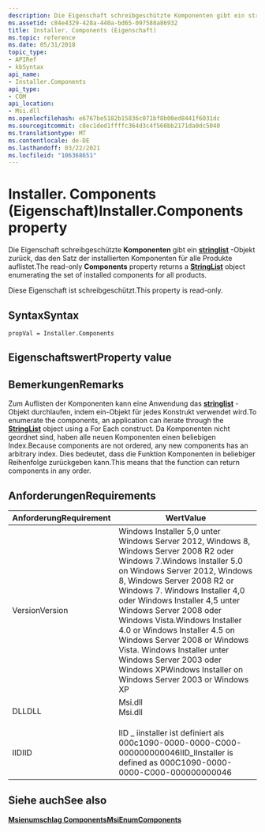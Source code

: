 ```yaml
---
description: Die Eigenschaft schreibgeschützte Komponenten gibt ein stringlist-Objekt zurück, das den Satz der installierten Komponenten für alle Produkte auflistet.
ms.assetid: c84e4329-428a-440a-bd65-097588a86932
title: Installer. Components (Eigenschaft)
ms.topic: reference
ms.date: 05/31/2018
topic_type:
- APIRef
- kbSyntax
api_name:
- Installer.Components
api_type:
- COM
api_location:
- Msi.dll
ms.openlocfilehash: e6767be5182b15836c071bf8b00ed8441f6031dc
ms.sourcegitcommit: c8ec1ded1ffffc364d3c4f560bb2171da0dc5040
ms.translationtype: MT
ms.contentlocale: de-DE
ms.lasthandoff: 03/22/2021
ms.locfileid: "106368651"
---
```

# <a name="installercomponents-property"></a><span data-ttu-id="7c5c8-103">Installer. Components (Eigenschaft)</span><span class="sxs-lookup"><span data-stu-id="7c5c8-103">Installer.Components property</span></span>

<span data-ttu-id="7c5c8-104">Die Eigenschaft schreibgeschützte **Komponenten** gibt ein [**stringlist**](stringlist-object.md) -Objekt zurück, das den Satz der installierten Komponenten für alle Produkte auflistet.</span><span class="sxs-lookup"><span data-stu-id="7c5c8-104">The read-only **Components** property returns a [**StringList**](stringlist-object.md) object enumerating the set of installed components for all products.</span></span>

<span data-ttu-id="7c5c8-105">Diese Eigenschaft ist schreibgeschützt.</span><span class="sxs-lookup"><span data-stu-id="7c5c8-105">This property is read-only.</span></span>

## <a name="syntax"></a><span data-ttu-id="7c5c8-106">Syntax</span><span class="sxs-lookup"><span data-stu-id="7c5c8-106">Syntax</span></span>


```JScript
propVal = Installer.Components
```



## <a name="property-value"></a><span data-ttu-id="7c5c8-107">Eigenschaftswert</span><span class="sxs-lookup"><span data-stu-id="7c5c8-107">Property value</span></span>

## <a name="remarks"></a><span data-ttu-id="7c5c8-108">Bemerkungen</span><span class="sxs-lookup"><span data-stu-id="7c5c8-108">Remarks</span></span>

<span data-ttu-id="7c5c8-109">Zum Auflisten der Komponenten kann eine Anwendung das [**stringlist**](stringlist-object.md) -Objekt durchlaufen, indem ein-Objekt für jedes Konstrukt verwendet wird.</span><span class="sxs-lookup"><span data-stu-id="7c5c8-109">To enumerate the components, an application can iterate through the [**StringList**](stringlist-object.md) object using a For Each construct.</span></span> <span data-ttu-id="7c5c8-110">Da Komponenten nicht geordnet sind, haben alle neuen Komponenten einen beliebigen Index.</span><span class="sxs-lookup"><span data-stu-id="7c5c8-110">Because components are not ordered, any new components has an arbitrary index.</span></span> <span data-ttu-id="7c5c8-111">Dies bedeutet, dass die Funktion Komponenten in beliebiger Reihenfolge zurückgeben kann.</span><span class="sxs-lookup"><span data-stu-id="7c5c8-111">This means that the function can return components in any order.</span></span>

## <a name="requirements"></a><span data-ttu-id="7c5c8-112">Anforderungen</span><span class="sxs-lookup"><span data-stu-id="7c5c8-112">Requirements</span></span>



| <span data-ttu-id="7c5c8-113">Anforderung</span><span class="sxs-lookup"><span data-stu-id="7c5c8-113">Requirement</span></span> | <span data-ttu-id="7c5c8-114">Wert</span><span class="sxs-lookup"><span data-stu-id="7c5c8-114">Value</span></span> |
|--------------------|---------------------------------------------------------------------------------------------------------------------------------------------------------------------------------------------------------------------------------------------------------|
| <span data-ttu-id="7c5c8-115">Version</span><span class="sxs-lookup"><span data-stu-id="7c5c8-115">Version</span></span><br/> | <span data-ttu-id="7c5c8-116">Windows Installer 5,0 unter Windows Server 2012, Windows 8, Windows Server 2008 R2 oder Windows 7.</span><span class="sxs-lookup"><span data-stu-id="7c5c8-116">Windows Installer 5.0 on Windows Server 2012, Windows 8, Windows Server 2008 R2 or Windows 7.</span></span> <span data-ttu-id="7c5c8-117">Windows Installer 4,0 oder Windows Installer 4,5 unter Windows Server 2008 oder Windows Vista.</span><span class="sxs-lookup"><span data-stu-id="7c5c8-117">Windows Installer 4.0 or Windows Installer 4.5 on Windows Server 2008 or Windows Vista.</span></span> <span data-ttu-id="7c5c8-118">Windows Installer unter Windows Server 2003 oder Windows XP</span><span class="sxs-lookup"><span data-stu-id="7c5c8-118">Windows Installer on Windows Server 2003 or Windows XP</span></span><br/> |
| <span data-ttu-id="7c5c8-119">DLL</span><span class="sxs-lookup"><span data-stu-id="7c5c8-119">DLL</span></span><br/>     | <dl> <span data-ttu-id="7c5c8-120"><dt>Msi.dll</dt></span><span class="sxs-lookup"><span data-stu-id="7c5c8-120"><dt>Msi.dll</dt></span></span> </dl>                                                                                                                                                                      |
| <span data-ttu-id="7c5c8-121">IID</span><span class="sxs-lookup"><span data-stu-id="7c5c8-121">IID</span></span><br/>     | <span data-ttu-id="7c5c8-122">IID \_ iinstaller ist definiert als 000c1090-0000-0000-C000-000000000046</span><span class="sxs-lookup"><span data-stu-id="7c5c8-122">IID\_IInstaller is defined as 000C1090-0000-0000-C000-000000000046</span></span><br/>                                                                                                                                                                           |



## <a name="see-also"></a><span data-ttu-id="7c5c8-123">Siehe auch</span><span class="sxs-lookup"><span data-stu-id="7c5c8-123">See also</span></span>

<dl> <dt>

[<span data-ttu-id="7c5c8-124">**Msienumschlag Components**</span><span class="sxs-lookup"><span data-stu-id="7c5c8-124">**MsiEnumComponents**</span></span>](/windows/desktop/api/Msi/nf-msi-msienumcomponentsa)
</dt> </dl>

 

 




